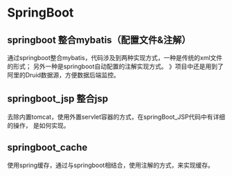 # SpringBoot
## springboot 整合mybatis（配置文件&注解）
 通过springboot整合mybatis，代码涉及到两种实现方式，一种是传统的xml文件的形式；
 另外一种是springboot自动配置的注解实现方式。
 》项目中还是用到了阿里的Druid数据源，方便数据后端监控。
## springboot_jsp 整合jsp
 去除内置tomcat，使用外置servlet容器的方式，在springBoot_JSP代码中有详细的操作，
 是如何实现。
## springboot_cache 
 使用spring缓存，通过与springboot相结合，使用注解的方式，来实现缓存。
